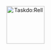 <p align="center"><img src="https://media.licdn.com/dms/image/C4D22AQFkNECgOog8Kg/feedshare-shrink_2048_1536/0/1679171389189?e=1681948800&v=beta&t=H6QWEb32NURtnalEoo6BcmQd8R3E7RDgHjzgixND_L0" width="100&%" alt="Taskdo:Rell">
